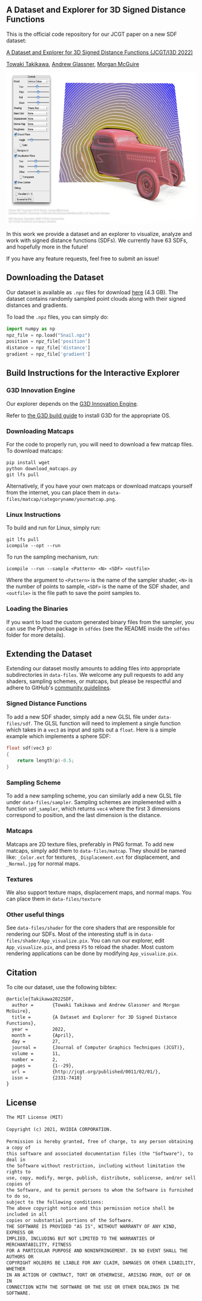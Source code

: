## A Dataset and Explorer for 3D Signed Distance Functions

This is the official code repository for our JCGT paper on a new SDF dataset:

[A Dataset and Explorer for 3D Signed Distance Functions (JCGT/I3D 2022)](https://tovacinni.github.io/sdf-explorer)

[Towaki Takikawa](https://tovacinni.github.io), [Andrew Glassner](https://www.glassner.com), 
[Morgan McGuire](https://casual-effects.com)

<img src="media/demo.jpg" alt="drawing" height="400"/>

In this work we provide a dataset and an explorer to visualize, analyze and work with signed distance functions (SDFs). We currently have 63 SDFs, and hopefully more in the future!

If you have any feature requests, feel free to submit an issue!

## Downloading the Dataset

Our dataset is available as `.npz` files for download [here](https://drive.google.com/file/d/1StTkilQSk83lj60VaqcMHh3GT73CSIKT/view?usp=sharing) 
(4.3 GB). The dataset contains randomly
sampled point clouds along with their signed distances and gradients.

To load the `.npz` files, you can simply do:

```python
import numpy as np
npz_file = np.load("Snail.npz")
position = npz_file['position']
distance = npz_file['distance']
gradient = npz_file['gradient']
```

## Build Instructions for the Interactive Explorer

### G3D Innovation Engine

Our explorer depends on the [G3D Innovation Engine](https://casual-effects.com/g3d/). 

Refer to [the G3D build guide](https://casual-effects.com/g3d/G3D10/readme.md.html?) to install G3D for the appropriate OS.

### Downloading Matcaps

For the code to properly run, you will need to download a few matcap files. To download matcaps:

```
pip install wget
python download_matcaps.py
git lfs pull
```

Alternatively, if you have your own matcaps or download matcaps yourself from the internet, you can 
place them in `data-files/matcap/categoryname/yourmatcap.png`.

### Linux Instructions

To build and run for Linux, simply run:

```
git lfs pull
icompile --opt --run
```

To run the sampling mechanism, run:

```
icompile --run --sample <Pattern> <N> <SDF> <outfile>
```

Where the argument to `<Pattern>` is the name of the sampler shader,
`<N>` is the number of points to sample, `<SDF>` is the name of the SDF shader,
and `<outfile>` is the file path to save the point samples to.

### Loading the Binaries

If you want to load the custom generated binary files from the sampler, you can use the Python 
package in `sdfdes` (see the README inside the `sdfdes` folder for more details).

## Extending the Dataset

Extending our dataset mostly amounts to adding files into appropriate subdirectories in `data-files`.
We welcome any pull requests to add any shaders, sampling schemes, or matcaps, but please 
be respectful and adhere to GitHub's 
[community guidelines](https://docs.github.com/en/free-pro-team@latest/github/site-policy/github-community-guidelines).

### Signed Distance Functions

To add a new SDF shader, simply add a new GLSL file under `data-files/sdf`. The GLSL function 
will need to implement a single function which takes in a `vec3` as input and spits out a `float`. 
Here is a simple example which implements a sphere SDF:

```C++
float sdf(vec3 p)
{
    return length(p)-0.5;
}
```

### Sampling Scheme

To add a new sampling scheme, you can similarly add a new GLSL file under `data-files/sampler`.
Sampling schemes are implemented with a function `sdf_sampler`, which returns `vec4` where the
first 3 dimensions correspond to position, and the last dimension is the distance.

### Matcaps

Matcaps are 2D texture files, preferably in PNG format. To add new matcaps, simply add them to 
`data-files/matcap`. They should be named like: `_Color.ext` for textures, `_Displacement.ext` for 
displacement, and `_Normal.jpg` for normal maps. 

### Textures

We also support texture maps, displacement maps, and normal maps. You can place them in `data-files/texture`

### Other useful things

See `data-files/shader` for the core shaders that are responsible for rendering our SDFs. 
Most of the interesting stuff is in `data-files/shader/App_visualize.pix`. You can run our
explorer, edit `App_visualize.pix`, and press `F5` to reload the shader. Most custom
rendering applications can be done by modifying `App_visualize.pix`. 

## Citation

To cite our dataset, use the following bibtex:

```
@article{Takikawa2022SDF,
  author =       {Towaki Takikawa and Andrew Glassner and Morgan McGuire}, 
  title =        {A Dataset and Explorer for 3D Signed Distance Functions},
  year =         2022,
  month =        {April},
  day =          27,
  journal =      {Journal of Computer Graphics Techniques (JCGT)},
  volume =       11,
  number =       2,
  pages =        {1--29},
  url =          {http://jcgt.org/published/0011/02/01/},
  issn =         {2331-7418}
}          
```


## License

```
The MIT License (MIT)

Copyright (c) 2021, NVIDIA CORPORATION.

Permission is hereby granted, free of charge, to any person obtaining a copy of
this software and associated documentation files (the "Software"), to deal in
the Software without restriction, including without limitation the rights to
use, copy, modify, merge, publish, distribute, sublicense, and/or sell copies of
the Software, and to permit persons to whom the Software is furnished to do so,
subject to the following conditions:
The above copyright notice and this permission notice shall be included in all
copies or substantial portions of the Software.
THE SOFTWARE IS PROVIDED "AS IS", WITHOUT WARRANTY OF ANY KIND, EXPRESS OR
IMPLIED, INCLUDING BUT NOT LIMITED TO THE WARRANTIES OF MERCHANTABILITY, FITNESS
FOR A PARTICULAR PURPOSE AND NONINFRINGEMENT. IN NO EVENT SHALL THE AUTHORS OR
COPYRIGHT HOLDERS BE LIABLE FOR ANY CLAIM, DAMAGES OR OTHER LIABILITY, WHETHER
IN AN ACTION OF CONTRACT, TORT OR OTHERWISE, ARISING FROM, OUT OF OR IN
CONNECTION WITH THE SOFTWARE OR THE USE OR OTHER DEALINGS IN THE SOFTWARE.

```



